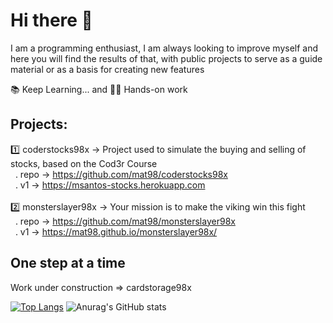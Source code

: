 # Hi there 👋

I am a programming enthusiast, I am always looking to improve myself and here you will find the results of that, with public projects to serve as a guide material or as a basis for creating new features

📚 Keep Learning... and 👷‍♂️ Hands-on work

## Projects:
1️⃣ coderstocks98x -> Project used to simulate the buying and selling of stocks, based on the Cod3r Course <br>
&nbsp; . repo -> https://github.com/mat98/coderstocks98x <br>
&nbsp; . v1 -> https://msantos-stocks.herokuapp.com
<br>
<br>
2️⃣ monsterslayer98x -> Your mission is to make the viking win this fight <br>
&nbsp; . repo -> https://github.com/mat98/monsterslayer98x <br>
&nbsp; . v1 -> https://mat98.github.io/monsterslayer98x/

## One step at a time
Work under construction => cardstorage98x

[![Top Langs](https://github-readme-stats.vercel.app/api/top-langs/?username=mat98)](https://https://github.com/mat98/mat98)
![Anurag's GitHub stats](https://github-readme-stats.vercel.app/api?username=mat98&count_private=true)

